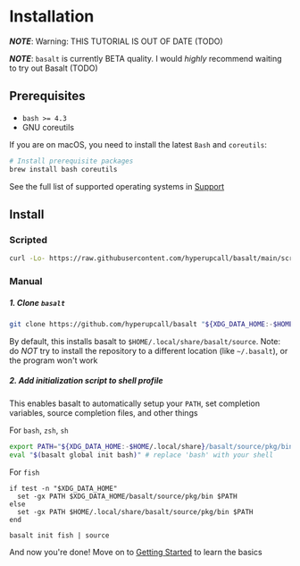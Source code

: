 # Installation

***NOTE***: Warning: THIS TUTORIAL IS OUT OF DATE (TODO)

***NOTE***: `basalt` is currently BETA quality. I would _highly_ recommend waiting to try out Basalt (TODO)

## Prerequisites

- `bash >= 4.3`
- GNU coreutils

If you are on macOS, you need to install the latest `Bash` and `coreutils`:

```sh
# Install prerequisite packages
brew install bash coreutils
```

See the full list of supported operating systems in [Support](./support.md)

## Install

### Scripted

```sh
curl -Lo- https://raw.githubusercontent.com/hyperupcall/basalt/main/scripts/install.sh | bash
```

### Manual

##### 1. Clone `basalt`

```sh
git clone https://github.com/hyperupcall/basalt "${XDG_DATA_HOME:-$HOME/.local/share}/basalt/source"
```

By default, this installs basalt to `$HOME/.local/share/basalt/source`. Note: do _NOT_ try to install the repository to a different location (like `~/.basalt`), or the program won't work

##### 2. Add initialization script to shell profile

This enables basalt to automatically setup your `PATH`, set completion variables, source completion files, and other things


For `bash`, `zsh`, `sh`

```sh
export PATH="${XDG_DATA_HOME:-$HOME/.local/share}/basalt/source/pkg/bin:$PATH"
eval "$(basalt global init bash)" # replace 'bash' with your shell
```

For `fish`

```fish
if test -n "$XDG_DATA_HOME"
  set -gx PATH $XDG_DATA_HOME/basalt/source/pkg/bin $PATH
else
  set -gx PATH $HOME/.local/share/basalt/source/pkg/bin $PATH
end

basalt init fish | source
```

And now you're done! Move on to [Getting Started](./getting-started.md) to learn the basics
